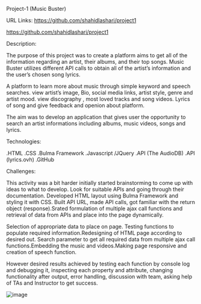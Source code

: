 Project-1 (Music Buster)

URL Links:
https://github.com/shahidlashari/project1

https://github.com/shahidlashari/project1


Description:

The purpose of this project was to create a platform aims to get all of the information regarding an artist, their albums, and their top songs.
Music Buster utilizes different API calls to obtain all of the artist’s information and the user’s chosen song lyrics.

A platform to learn more about music through simple keyword and speech searches.
view artist’s image, Bio, social media links, artist style, genre and artist mood.
view discography , most loved tracks and song videos. Lyrics of song and give feedback and openion about platform.

The aim was to develop an application that gives user the opportunity to search an artist informations including albums, music videos, songs and lyrics.


Technologies:

.HTML
.CSS
.Bulma Framework
.Javascript /JQuery
.API (The AudioDB)
.API (lyrics.ovh)
.GitHub


Challenges:

This activity was a bit harder initially started brainstorming to come up with ideas to what to develop. Look for suitable APIs and going through their documentation. Developed HTML layout using Bulma Framework and styling it with CSS. Built API URL, made API calls, got familiar with the return object (response).Srated formulation of multiple ajax call functions and retrieval of data from APIs and place into the page dynamically. 

Selection of appropriate data to place on page. Testing functions to populate required information.Redesigning of HTML page according to desired out.
Search parameter to get all required data from multiple ajax call functions.Embedding the music and videos.Making page responsive and creation of speech function.

However desired results achieved by testing each function by console log and debugging it, inspecting each property and attribute, changing functionality after output, error handling, discussion with team, asking help of TAs and Instructor to get success.

![image](https://user-images.githubusercontent.com/61823648/78757446-5f73bb80-7931-11ea-8e99-645a92a1115f.png)
